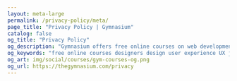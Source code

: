 ```yaml
---
layout: meta-large
permalink: /privacy-policy/meta/
page_title: "Privacy Policy | Gymnasium"
catalog: false
og_title: "Privacy Policy"
og_description: "Gymnasium offers free online courses on web development, design, user experience, and content creation."
og_keywords: "free online courses designers design user experience UX javascript node nodejs sketch wordpress drupal UI"
og_art: img/social/courses/gym-courses-og.png
og_url: https://thegymnasium.com/privacy
---
```

